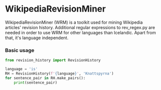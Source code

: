 # WikipediaRevisionMiner

WikipediaRevisionMiner (WRM) is a toolkit used for mining Wikipedia articles'
revision history. Additional regular expressions to rev_regex.py are needed
in order to use WRM for other languages than Icelandic. Apart from that, it's
language independent. 

### Basic usage

```python
from revision_history import RevisionHistory

language = 'is'
RH = RevisionHistory(f'{language}', 'Knattspyrna')
for sentence_pair in RH.make_pairs():
    print(sentence_pair)
```
